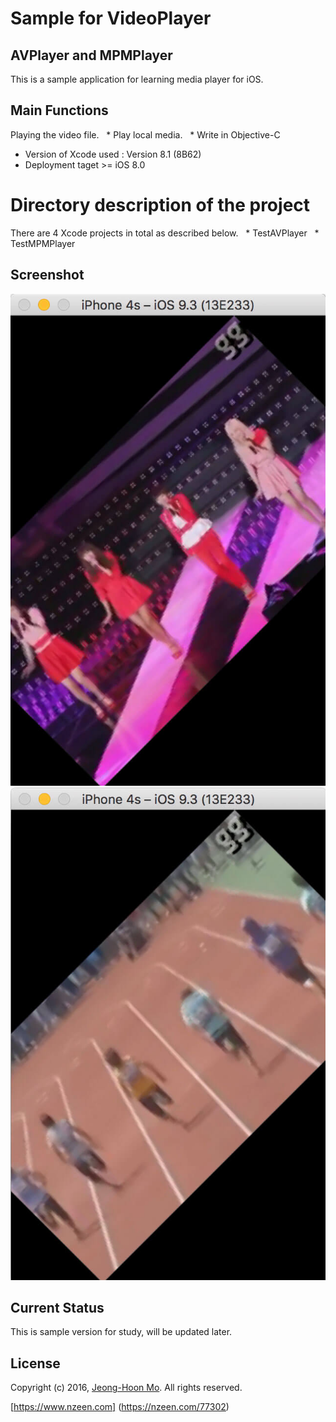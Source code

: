 # Sample for VideoPlayer
## AVPlayer and MPMPlayer

This is a sample application for learning media player for iOS.

## Main Functions
Playing the video file.
  * Play local media.
  * Write in Objective-C
  * Version of Xcode used : Version 8.1 (8B62)
  * Deployment taget >= iOS 8.0
  

# Directory description of the project
There are 4 Xcode projects in total as described below.
  * TestAVPlayer
  * TestMPMPlayer

## Screenshot
![](https://github.com/picomax/VideoPlayerForLocalFile/blob/master/ScreenShot_01.jpg)
![](https://github.com/picomax/VideoPlayerForLocalFile/blob/master/ScreenShot_02.jpg)

## Current Status

This is sample version for study, will be updated later.

## License

Copyright (c) 2016, [Jeong-Hoon Mo](https://github.com/picomax).
All rights reserved.

[https://www.nzeen.com] (https://nzeen.com/77302)
